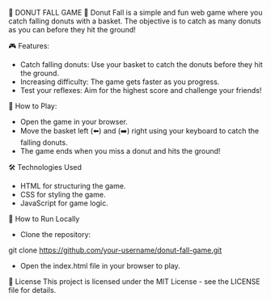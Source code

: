 🍩 DONUT FALL GAME 🍩
Donut Fall is a simple and fun web game where you catch falling donuts with a basket. The objective is to catch as many donuts as you can before they hit the ground!

🎮 Features:
- Catch falling donuts: Use your basket to catch the donuts before they hit the ground.
- Increasing difficulty: The game gets faster as you progress.
- Test your reflexes: Aim for the highest score and challenge your friends!

🚀 How to Play:
- Open the game in your browser.
- Move the basket left (⬅️) and (➡️) right using your keyboard to catch the falling donuts.
- The game ends when you miss a donut and hits the ground!

🛠️ Technologies Used
- HTML for structuring the game.
- CSS for styling the game.
- JavaScript for game logic.

🧩 How to Run Locally
- Clone the repository:

git clone https://github.com/your-username/donut-fall-game.git

- Open the index.html file in your browser to play.

📄 License
This project is licensed under the MIT License - see the LICENSE file for details.
